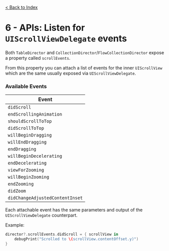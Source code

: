 [< Back to Index](../README.md#doc)

# 6 - APIs: Listen for `UIScrollViewDelegate` events

Both `TableDirector` and `CollectionDirector`/`FlowCollectionDirector` expose a property called `scrollEvents`.

From this property you can attach a list of events for the inner `UIScrollView` which are the same usually exposed via `UIScrollViewDelegate`.

### Available Events

| Event 	|
|-------------------------	|
| `didScroll` 	|
| `endScrollingAnimation` 	|
| `shouldScrollToTop` 	|
| `didScrollToTop` 	|
| `willBeginDragging` 	|
| `willEndDragging` 	|
| `endDragging` 	|
| `willBeginDecelerating` 	|
| `endDecelerating` 	|
| `viewForZooming` 	|
| `willBeginZooming` 	|
| `endZooming` 	|
| `didZoom` 	|
| `didChangeAdjustedContentInset` 	|

Each attachable event has the same parameters and output of the `UIScrollViewDelegate` counterpart.

Example:

```swift
director?.scrollEvents.didScroll = { scrollView in
	debugPrint("Scrolled to \(scrollView.contentOffset.y)")
}
```